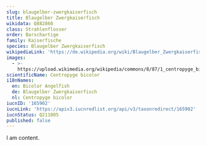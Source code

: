 ```yaml
---
slug: blaugelber-zwergkaiserfisch
title: Blaugelber Zwergkaiserfisch
wikidata: Q882860
class: Strahlenflosser
order: Barschartige
family: Kaiserfische
species: Blaugelber Zwergkaiserfisch
wikipediaLink: 'https://de.wikipedia.org/wiki/Blaugelber_Zwergkaiserfisch'
images:
  - >-
    https://upload.wikimedia.org/wikipedia/commons/8/87/1_centropyge_bicolor_Bicolor_angelfish.jpg
scientificName: Centropyge bicolor
i18nNames:
  en: Bicolor Angelfish
  de: Blaugelber Zwergkaiserfisch
  nl: Centropyge bicolor
iucnID: '165902'
iucnLink: 'https://apiv3.iucnredlist.org/api/v3/taxonredirect/165902'
iucnStatus: Q211005
published: false
---
```


I am content.
